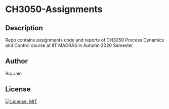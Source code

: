 # CH3050-Assignments

## Description
Repo contains assignments code and reports of CH3050 Process Dynamics and Control course at IIT MADRAS in Autumn 2020 Semester

## Author
Raj Jain

## License
[![License: MIT](https://img.shields.io/badge/License-MIT-yellow.svg)](https://opensource.org/licenses/MIT)
